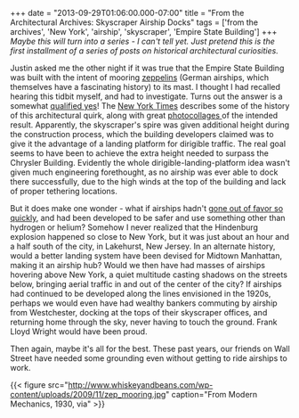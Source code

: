 +++
date = "2013-09-29T01:06:00.000-07:00"
title = "From the Architectural Archives: Skyscraper Airship Docks"
tags = ['from the archives', 'New York', 'airship', 'skyscraper', 'Empire State Building']
+++
*Maybe this will turn into a series - I can't tell yet.  Just pretend this is the first installment of a series of posts on historical architectural curiosities.*

Justin asked me the other night if it was true that the Empire State Building was built with the intent of mooring [zeppelins](http://en.wikipedia.org/wiki/Zeppelin) (German airships, which themselves have a fascinating history) to its mast.  I thought I had recalled hearing this tidbit myself, and had to investigate.  Turns out the answer is a somewhat [qualified yes](http://en.wikipedia.org/wiki/Empire_State_Building#Dirigible_.28airship.29_terminal)!  The [New York Times](http://www.nytimes.com/2010/09/26/realestate/26scapes.html?_r=0) describes some of the history of this architectural quirk, along with great [photocollages ](http://www.metmuseum.org/Collections/search-the-collections/294832)of the intended result.  Apparently, the skyscraper's spire was given additional height during the construction process, which the building developers claimed was to give it the advantage of a landing platform for dirigible traffic.  The real goal seems to have been to achieve the extra height needed to surpass the Chrysler Building.  Evidently the whole dirigible-landing-platform idea wasn't given much engineering forethought, as no airship was ever able to dock there successfully, due to the high winds at the top of the building and lack of proper tethering locations.

But it does make one wonder - what if airships hadn't [gone out of favor so quickly](http://en.wikipedia.org/wiki/Dirigible#Britain.27s_Burney_Scheme_and_decline_in_airships), and had been developed to be safer and use something other than hydrogen or helium?  Somehow I never realized that the Hindenburg explosion happened so close  to New York, but it was just about an hour and a half south of the city,  in Lakehurst, New Jersey.  In an alternate history, would a better landing system have been devised for Midtown Manhattan, making it an airship hub?  Would we then have had masses of airships hovering above New York, a quiet multitude casting shadows on the streets below, bringing aerial traffic in and out of the center of the city?  If airships had continued to be developed along the lines envisioned in the 1920s, perhaps we would even have had wealthy bankers commuting by airship from Westchester, docking at the tops of their skyscraper offices, and returning home through the sky, never having to touch the ground.  Frank Lloyd Wright would have been proud.

Then again, maybe it's all for the best.  These past years, our friends on Wall Street have needed some grounding even without getting to ride airships to work.

{{< figure src="http://www.whiskeyandbeans.com/wp-content/uploads/2009/11/zep_mooring.jpg" caption="From Modern Mechanics, 1930, via" >}}
